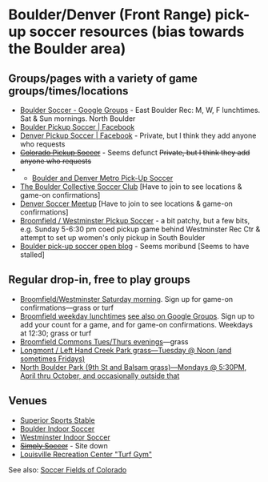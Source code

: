 # Boulder/Denver (Front Range) pick-up soccer resources (bias towards the Boulder area)

## Groups/pages with a variety of game groups/times/locations

* [Boulder Soccer - Google Groups](https://groups.google.com/d/forum/boulder-noon-soccer) - East Boulder Rec: M, W, F lunchtimes. Sat & Sun mornings. North Boulder
* [Boulder Pickup Soccer | Facebook](https://www.facebook.com/groups/boulderpickupsoccer/)
* [Denver Pickup Soccer | Facebook](https://www.facebook.com/groups/denverpickupsoccer/) - Private, but I think they add anyone who requests
* ~~[Colorado Pickup Soccer](https://www.facebook.com/groups/948973449007876)~~ - Seems defunct ~~Private, but I think they add anyone who requests~~
* * [Boulder and Denver Metro Pick-Up Soccer](https://www.meetup.com/boulder-denver-pick-up-soccer/)
* [The Boulder Collective Soccer Club](https://www.meetup.com/Boulder-Soccer) [Have to join to see locations & game-on confirmations]
* [Denver Soccer Meetup](http://www.meetup.com/DenverSoccer/) [Have to join to see locations & game-on confirmations]
* [Broomfield / Westminster Pickup Soccer](https://www.facebook.com/groups/westypickupsoccer/) - a bit patchy, but a few bits, e.g. Sunday 5-6:30 pm coed pickup game behind Westminster Rec Ctr & attempt to set up women's only pickup in South Boulder
* [Boulder pick-up soccer open blog](http://bouldersoccer.wordpress.com/) - Seems moribund [Seems to have stalled]

## Regular drop-in, free to play groups

* [Broomfield/Westminster Saturday morning](https://groups.google.com/g/saturday-morning-broomfield-pickup-soccer). Sign up for game-on confirmations—grass or turf
* [Broomfield weekday lunchtimes](https://chat.whatsapp.com/J1rirNE4MDlBb7EGdB005j) [see also on Google Groups](https://groups.google.com/forum/#!forum/broomfield-lunchtime-soccer). Sign up to add your count for a game, and for game-on confirmations. Weekdays at 12:30; grass or turf
* [Broomfield Commons Tues/Thurs evenings](https://groups.google.com/g/soccer-at-commons)—grass
* [Longmont / Left Hand Creek Park grass—Tuesday @ Noon (and sometimes Fridays)](https://groups.google.com/g/newlongmontsoccer)
* [North Boulder Park (9th St and Balsam grass)—Mondays @ 5:30PM, April thru October, and occasionally outside that](https://groups.google.com/g/nobo-soccer)

## Venues

* [Superior Sports Stable](http://www.sportstable.club/page/show/2072291-turf)
* [Boulder Indoor Soccer](https://boulderindoorsoccer.com/)
* [Westminster Indoor Soccer](https://goo.gl/maps/rhzZZGqiXb2nvaDB8)
* ~~[Simply Soccer](https://simplysoccer.co/)~~ - Site down
* [Louisville Recreation Center "Turf Gym"](https://www.louisvilleco.gov/living-in-louisville/recreation-senior-center/programs-activities/turf-gym)

See also: [Soccer Fields of Colorado](http://www.sportsfieldsusa.com/fields/soccer/colorado)
